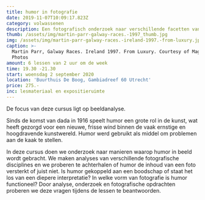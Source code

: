```yaml
---
title: humor in fotografie
date: 2019-11-07T10:09:17.823Z
category: volwassenen
description: Een fotografisch onderzoek naar verschillende facetten van humoristisch beeld.
thumb: /assets/img/martin-parr-galway-races.-1997_thumb.jpg
img: /assets/img/martin-parr-galway-races.-ireland-1997.-from-luxury.jpg
caption: >-
  Martin Parr, Galway Races. Ireland 1997. From Luxury. Courtesy of Magnum
  Photos
amount: 6 lessen van 2 uur om de week
time: 19.30 -21.30
start: woensdag 2 september 2020
location: 'Buurthuis De Boog, Gambiadreef 60 Utrecht'
price: 275.-
inc: lesmateriaal en expositieruimte
---
```

De focus van deze cursus ligt op beeldanalyse. 

Sinds de komst van dada in 1916 speelt humor een grote rol in de kunst, wat heeft gezorgd voor een nieuwe, frisse wind binnen de vaak ernstige en hoogdravende kunstwereld. Humor werd gebruikt als middel om problemen aan de kaak te stellen.

In deze cursus doen we onderzoek naar manieren waarop humor in beeld wordt gebracht. We maken analyses van verschillende fotografische disciplines en we proberen te achterhalen of humor de inhoud van een foto versterkt of juist niet. Is humor gekoppeld aan een boodschap of staat het los van een diepere interpretatie?       In welke vorm van fotografie is humor functioneel? Door analyse, onderzoek en fotografische opdrachten proberen we deze vragen tijdens de lessen te beantwoorden.
